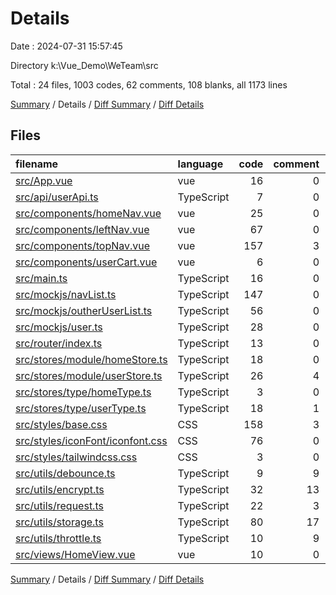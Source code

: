 # Details

Date : 2024-07-31 15:57:45

Directory k:\\Vue_Demo\\WeTeam\\src

Total : 24 files,  1003 codes, 62 comments, 108 blanks, all 1173 lines

[Summary](results.md) / Details / [Diff Summary](diff.md) / [Diff Details](diff-details.md)

## Files
| filename | language | code | comment | blank | total |
| :--- | :--- | ---: | ---: | ---: | ---: |
| [src/App.vue](/src/App.vue) | vue | 16 | 0 | 3 | 19 |
| [src/api/userApi.ts](/src/api/userApi.ts) | TypeScript | 7 | 0 | 3 | 10 |
| [src/components/homeNav.vue](/src/components/homeNav.vue) | vue | 25 | 0 | 3 | 28 |
| [src/components/leftNav.vue](/src/components/leftNav.vue) | vue | 67 | 0 | 8 | 75 |
| [src/components/topNav.vue](/src/components/topNav.vue) | vue | 157 | 3 | 7 | 167 |
| [src/components/userCart.vue](/src/components/userCart.vue) | vue | 6 | 0 | 3 | 9 |
| [src/main.ts](/src/main.ts) | TypeScript | 16 | 0 | 4 | 20 |
| [src/mockjs/navList.ts](/src/mockjs/navList.ts) | TypeScript | 147 | 0 | 1 | 148 |
| [src/mockjs/outherUserList.ts](/src/mockjs/outherUserList.ts) | TypeScript | 56 | 0 | 4 | 60 |
| [src/mockjs/user.ts](/src/mockjs/user.ts) | TypeScript | 28 | 0 | 1 | 29 |
| [src/router/index.ts](/src/router/index.ts) | TypeScript | 13 | 0 | 3 | 16 |
| [src/stores/module/homeStore.ts](/src/stores/module/homeStore.ts) | TypeScript | 18 | 0 | 4 | 22 |
| [src/stores/module/userStore.ts](/src/stores/module/userStore.ts) | TypeScript | 26 | 4 | 1 | 31 |
| [src/stores/type/homeType.ts](/src/stores/type/homeType.ts) | TypeScript | 3 | 0 | 0 | 3 |
| [src/stores/type/userType.ts](/src/stores/type/userType.ts) | TypeScript | 18 | 1 | 1 | 20 |
| [src/styles/base.css](/src/styles/base.css) | CSS | 158 | 3 | 14 | 175 |
| [src/styles/iconFont/iconfont.css](/src/styles/iconFont/iconfont.css) | CSS | 76 | 0 | 22 | 98 |
| [src/styles/tailwindcss.css](/src/styles/tailwindcss.css) | CSS | 3 | 0 | 2 | 5 |
| [src/utils/debounce.ts](/src/utils/debounce.ts) | TypeScript | 9 | 9 | 2 | 20 |
| [src/utils/encrypt.ts](/src/utils/encrypt.ts) | TypeScript | 32 | 13 | 7 | 52 |
| [src/utils/request.ts](/src/utils/request.ts) | TypeScript | 22 | 3 | 5 | 30 |
| [src/utils/storage.ts](/src/utils/storage.ts) | TypeScript | 80 | 17 | 6 | 103 |
| [src/utils/throttle.ts](/src/utils/throttle.ts) | TypeScript | 10 | 9 | 1 | 20 |
| [src/views/HomeView.vue](/src/views/HomeView.vue) | vue | 10 | 0 | 3 | 13 |

[Summary](results.md) / Details / [Diff Summary](diff.md) / [Diff Details](diff-details.md)